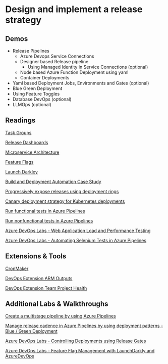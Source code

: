 # Design and implement a release strategy

## Demos

- Release Pipelines
    - Azure Devops Service Connections
    - Designer based Release pipeline
        - Using Managed Identity in Service Connections (optional)
    - Node based Azure Function Deployment using yaml    
    - Container Deployments
- Yaml based Deployment Jobs, Environments and Gates (optional)
- Blue Green Deployment
- Using Feature Toggles
- Database DevOps (optional)
- LLMOps (optional)

## Readings

[Task Groups](https://docs.microsoft.com/en-us/azure/devops/pipelines/library/task-groups?view=azure-devops)

[Release Dashboards](https://docs.microsoft.com/en-us/azure/devops/report/dashboards/overview?view=azure-devops)

[Microservice Architecture](https://dotnet.microsoft.com/learn/aspnet/microservices-architecture)

[Feature Flags](https://docs.microsoft.com/en-us/azure/devops/migrate/phase-features-with-feature-flags?view=azure-devops)

[Launch Darkley](https://launchdarkly.com/)

[Build and Deployment Automation Case Study](https://docs.microsoft.com/en-us/azure/devops/migrate/build-deployment-best-practices?toc=%2Fazure%2Fdevops%2Fpipelines%2Ftoc.json&bc=%2Fazure%2Fdevops%2Fpipelines%2Fbreadcrumb%2Ftoc.json&view=azure-devops)

[Progressively expose releases using deployment rings](https://docs.microsoft.com/en-us/azure/devops/migrate/phase-rollout-with-rings?view=azure-devops)

[Canary deployment strategy for Kubernetes deployments](https://docs.microsoft.com/en-us/azure/devops/pipelines/ecosystems/kubernetes/canary-demo?view=azure-devops&tabs=yaml)

[Run functional tests in Azure Pipelines](https://docs.microsoft.com/en-us/learn/modules/run-functional-tests-azure-pipelines/)

[Run nonfunctional tests in Azure Pipelines](https://docs.microsoft.com/en-us/learn/modules/run-non-functional-tests-azure-pipelines/)

[Azure DevOps Labs - Web Application Load and Performance Testing](https://azuredevopslabs.com/labs/azuredevops/load/)

[Azure DevOps Labs - Automating Selenium Tests in Azure Pipelines](https://www.azuredevopslabs.com/labs/vstsextend/Selenium/)

## Extensions & Tools

[CronMaker](http://www.cronmaker.com/)

[DevOps Extension ARM Outputs](https://marketplace.visualstudio.com/items?itemName=keesschollaart.arm-outputs)

[DevOps Extension Team Project Health](https://marketplace.visualstudio.com/items?itemName=ms-devlabs.TeamProjectHealth)

## Additional Labs & Walkthroughs

[Create a multistage pipeline by using Azure Pipelines](https://docs.microsoft.com/en-us/learn/modules/create-multi-stage-pipeline/)

[Manage release cadence in Azure Pipelines by using deployment patterns - Blue / Green Deployment](https://docs.microsoft.com/en-us/learn/modules/manage-release-cadence/)

[Azure DevOps Labs - Controlling Deployments using Release Gates](https://azuredevopslabs.com/labs/vstsextend/releasegates/)

[Azure DevOps Labs - Feature Flag Management with LaunchDarkly and AzureDevOps](https://azuredevopslabs.com/labs/vstsextend/launchdarkly/)


